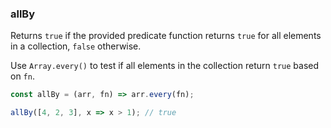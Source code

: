 ### allBy

Returns `true` if the provided predicate function returns `true` for all elements in a collection, `false` otherwise.

Use `Array.every()` to test if all elements in the collection return `true` based on `fn`.

```js
const allBy = (arr, fn) => arr.every(fn);
```

```js
allBy([4, 2, 3], x => x > 1); // true
```
